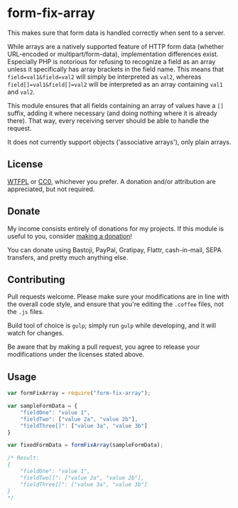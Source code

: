 # form-fix-array

This makes sure that form data is handled correctly when sent to a server.

While arrays are a natively supported feature of HTTP form data (whether URL-encoded or multipart/form-data), implementation differences exist. Especially PHP is notorious for refusing to recognize a field as an array unless it specifically has array brackets in the field name. This means that `field=val1&field=val2` will simply be interpreted as `val2`, whereas `field[]=val1&field[]=val2` will be interpreted as an array containing `val1` and `val2`.

This module ensures that all fields containing an array of values have a `[]` suffix, adding it where necessary (and doing nothing where it is already there). That way, every receiving server should be able to handle the request.

It does not currently support objects ('associative arrays'), only plain arrays.

## License

[WTFPL](http://www.wtfpl.net/txt/copying/) or [CC0](https://creativecommons.org/publicdomain/zero/1.0/), whichever you prefer. A donation and/or attribution are appreciated, but not required.

## Donate

My income consists entirely of donations for my projects. If this module is useful to you, consider [making a donation](http://cryto.net/~joepie91/donate.html)!

You can donate using Bastoji, PayPal, Gratipay, Flattr, cash-in-mail, SEPA transfers, and pretty much anything else.

## Contributing

Pull requests welcome. Please make sure your modifications are in line with the overall code style, and ensure that you're editing the `.coffee` files, not the `.js` files.

Build tool of choice is `gulp`; simply run `gulp` while developing, and it will watch for changes.

Be aware that by making a pull request, you agree to release your modifications under the licenses stated above.

## Usage

```javascript
var formFixArray = require("form-fix-array");

var sampleFormData = {
	"fieldOne": "value 1",
	"fieldTwo": ["value 2a", "value 2b"],
	"fieldThree[]": ["value 3a", "value 3b"]
}

var fixedFormData = formFixArray(sampleFormData);

/* Result:
{
	"fieldOne": "value 1",
	"fieldTwo[]": ["value 2a", "value 2b"],
	"fieldThree[]": ["value 3a", "value 3b"]
}
*/
```

